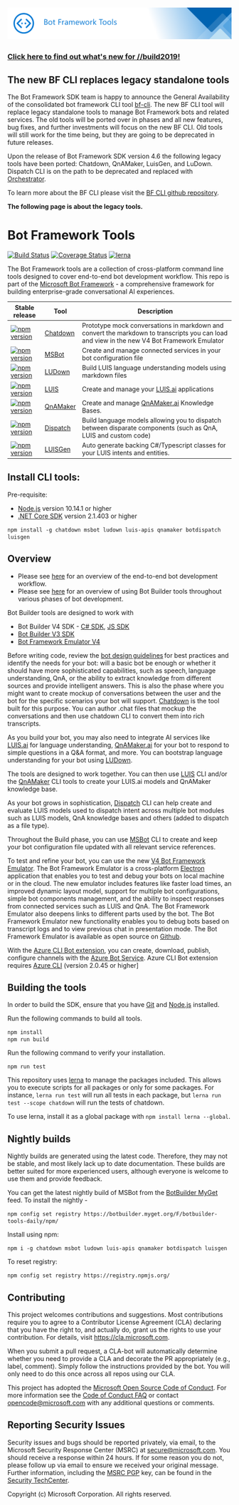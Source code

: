 
# ![Bot Framework Tools](./docs/media/BotFrameWorkTools-header.png)

### [Click here to find out what's new for //build2019!](https://github.com/Microsoft/botframework/blob/master/whats-new.md#whats-new)

## The new BF CLI replaces legacy standalone tools

The Bot Framework SDK team is happy to announce the General Availability of the consolidated bot framework CLI tool [bf-cli](https://aka.ms/bfcli). The new BF CLI tool will replace legacy standalone tools to manage Bot Framework bots and related services. The old tools will be ported over in phases and all new features, bug fixes, and further investments will focus on the new BF CLI.  Old tools will still work for the time being, but they are going to be deprecated in future releases.

Upon the release of Bot Framework SDK version 4.6 the following legacy tools have been ported: Chatdown, QnAMaker, LuisGen, and LuDown.  Dispatch CLI is on the path to be deprecated and replaced with [Orchestrator](https://aka.ms/bf-orchestrator).

To learn more about the BF CLI please visit the [BF CLI github repository](https://aka.ms/bfcli).

__The following page is about the legacy tools.__

# Bot Framework Tools 
[![Build Status](https://fuselabs.visualstudio.com/SDK_v4/_apis/build/status/Tools/Botbuilder-tools-js-daily?branchName=master)](https://fuselabs.visualstudio.com/SDK_v4/_build/latest?definitionId=467&branchName=master) [![Coverage Status](https://coveralls.io/repos/github/Microsoft/botbuilder-tools/badge.svg?branch=master)](https://coveralls.io/github/Microsoft/botbuilder-tools?branch=master) [![lerna](https://img.shields.io/badge/maintained%20with-lerna-cc00ff.svg)](https://lernajs.io/)

The Bot Framework tools are a collection of cross-platform command line tools designed to cover end-to-end bot development workflow. This repo is part of the [Microsoft Bot Framework](https://github.com/Microsoft/botframework) -  a comprehensive framework for building enterprise-grade conversational AI experiences.

| Stable release   | Tool | Description |
|-----------------|------|--------------|
| [![npm version](https://badge.fury.io/js/chatdown.svg)](https://badge.fury.io/js/chatdown) | [Chatdown](packages/Chatdown) | Prototype mock conversations in markdown and convert the markdown to transcripts you can load and view in the new V4 Bot Framework Emulator |
| [![npm version](https://badge.fury.io/js/msbot.svg)](https://badge.fury.io/js/msbot) |[MSBot](packages/MSBot)| Create and manage connected services in your bot configuration file|
| [![npm version](https://badge.fury.io/js/ludown.svg)](https://badge.fury.io/js/ludown) |[LUDown](packages/Ludown)| Build LUIS language understanding models using markdown files|
| [![npm version](https://badge.fury.io/js/luis-apis.svg)](https://badge.fury.io/js/luis-apis) |[LUIS](packages/LUIS)| Create and manage your [LUIS.ai](http://luis.ai) applications |
| [![npm version](https://badge.fury.io/js/qnamaker.svg)](https://badge.fury.io/js/qnamaker) |[QnAMaker](packages/QnAMaker) | Create and manage [QnAMaker.ai](http://qnamaker.ai) Knowledge Bases. |
| [![npm version](https://badge.fury.io/js/botdispatch.svg)](https://badge.fury.io/js/botdispatch) | [Dispatch](packages/Dispatch) | Build language models allowing you to dispatch between disparate components (such as QnA, LUIS and custom code)|
| [![npm version](https://badge.fury.io/js/luisgen.svg)](https://badge.fury.io/js/luisgen)| [LUISGen](packages/LUISGen) | Auto generate backing C#/Typescript classes for your LUIS intents and entities.|
## Install CLI tools:
Pre-requisite:
- [Node.js](https://nodejs.org/) version 10.14.1 or higher
- [.NET Core SDK](https://www.microsoft.com/net/download) version 2.1.403 or higher

```
npm install -g chatdown msbot ludown luis-apis qnamaker botdispatch luisgen
```

## Overview

- Please see [here](https://aka.ms/BotBuilderOverview) for an overview of the end-to-end bot development workflow.
- Please see [here](./tools-overview.md) for an overview of using Bot Builder tools throughout various phases of bot development.

Bot Builder tools are designed to work with
- Bot Builder V4 SDK - [C# SDK](https://github.com/microsoft/botbuilder-dotnet), [JS SDK](https://github.com/microsoft/botbuilder-js)
- [Bot Builder V3 SDK](https://github.com/microsoft/botbuilder-v3)
- [Bot Framework Emulator V4](https://github.com/Microsoft/BotFramework-Emulator/releases)

Before writing code, review the [bot design guidelines](https://docs.microsoft.com/en-us/azure/bot-service/bot-service-design-principles) for best practices and identify the needs for your bot: will a basic bot be enough or whether it should have more sophisticated capabilities, such as speech, language understanding, QnA, or the ability to extract knowledge from different sources and provide intelligent answers. This is also the phase where you might want to create mockup of conversations between the user and the bot for the specific scenarios your bot will support. [Chatdown](https://github.com/Microsoft/botbuilder-tools/tree/master/packages/Chatdown) is the tool built for this purpose. You can author .chat files that mockup the conversations and then use chatdown CLI to convert them into rich transcripts.

As you build your bot, you may also need to integrate AI services like [LUIS.ai](http://luis.ai) for language understanding, [QnAMaker.ai](http://qnamaker.ai) for your bot to respond to simple questions in a Q&A format, and more. You can bootstrap language understanding for your bot using [LUDown](https://github.com/Microsoft/botbuilder-tools/tree/master/packages/Ludown).

The tools are designed to work together. You can then use [LUIS](https://github.com/Microsoft/botbuilder-tools/tree/master/packages/LUIS) CLI and/or the [QnAMaker](https://github.com/Microsoft/botbuilder-tools/tree/master/packages/QnAMaker) CLI tools to create your LUIS.ai models and QnAMaker knowledge base.

As your bot grows in sophistication, [Dispatch](https://github.com/Microsoft/botbuilder-tools/tree/master/packages/Dispatch) CLI can help create and evaluate LUIS models used to dispatch intent across multiple bot modules such as LUIS models, QnA knowledge bases and others (added to dispatch as a file type).

Throughout the Build phase, you can use [MSBot](https://github.com/Microsoft/botbuilder-tools/tree/master/packages/MSBot) CLI to create and keep your bot configuration file updated with all relevant service references.

To test and refine your bot, you can use the new [V4 Bot Framework Emulator](https://github.com/Microsoft/BotFramework-Emulator/releases). The Bot Framework Emulator is a cross-platform [Electron](https://electronjs.org/) application that enables you to test and debug your bots on local machine or in the cloud. The new emulator includes features like faster load times, an improved dynamic layout model, support for multiple bot configurations, simple bot components management, and the ability to inspect responses from connected services such as LUIS and QnA. The Bot Framework Emulator also deepens links to different parts used by the bot. The Bot Framework Emulator new functionality enables you to debug bots based on transcript logs and to view previous chat in presentation mode. The Bot Framework Emulator is available as open source on [Github](https://github.com/Microsoft/BotFramework-Emulator).

With the [Azure CLI Bot extension](./AzureCli), you can create, download, publish, configure channels with the [Azure Bot Service](https://azure.microsoft.com/en-us/services/bot-service/). Azure CLI Bot extension requires [Azure CLI](https://docs.microsoft.com/en-us/cli/azure/install-azure-cli?view=azure-cli-latest) (version 2.0.45 or higher]

## Building the tools

In order to build the SDK, ensure that you have [Git](https://git-scm.com/downloads) and [Node.js](https://nodejs.org/en/) installed.

Run the following commands to build all tools.

```
npm install
npm run build
```

Run the following command to verify your installation.

```
npm run test
```

This repository uses [lerna](https://github.com/lerna/lerna) to manage the packages included. This allows you to execute scripts for all packages or only for some packages. For instance, `lerna run test` will run all tests in each package, but `lerna run test --scope chatdown` will run the tests of chatdown.

To use lerna, install it as a global package with `npm install lerna --global`.



## Nightly builds

Nightly builds are generated using the latest code. Therefore, they may not be stable, and most likely lack up to date documentation. These builds are better suited for more experienced users, although everyone is welcome to use them and provide feedback.

You can get the latest nightly build of MSBot from the [BotBuilder MyGet](https://botbuilder.myget.org/gallery) feed. To install the nightly -

```shell
npm config set registry https://botbuilder.myget.org/F/botbuilder-tools-daily/npm/
```

Install using npm:
```shell
npm i -g chatdown msbot ludown luis-apis qnamaker botdispatch luisgen
```

To reset registry:
```shell
npm config set registry https://registry.npmjs.org/
```

## Contributing

This project welcomes contributions and suggestions.  Most contributions require you to agree to a
Contributor License Agreement (CLA) declaring that you have the right to, and actually do, grant us
the rights to use your contribution. For details, visit https://cla.microsoft.com.

When you submit a pull request, a CLA-bot will automatically determine whether you need to provide
a CLA and decorate the PR appropriately (e.g., label, comment). Simply follow the instructions
provided by the bot. You will only need to do this once across all repos using our CLA.

This project has adopted the [Microsoft Open Source Code of Conduct](https://opensource.microsoft.com/codeofconduct/).
For more information see the [Code of Conduct FAQ](https://opensource.microsoft.com/codeofconduct/faq/) or
contact [opencode@microsoft.com](mailto:opencode@microsoft.com) with any additional questions or comments.

## Reporting Security Issues
Security issues and bugs should be reported privately, via email, to the Microsoft Security Response Center (MSRC) at [secure@microsoft.com](mailto:secure@microsoft.com). You should receive a response within 24 hours. If for some reason you do not, please follow up via email to ensure we received your original message. Further information, including the [MSRC PGP](https://technet.microsoft.com/en-us/security/dn606155) key, can be found in the [Security TechCenter](https://technet.microsoft.com/en-us/security/default).

Copyright (c) Microsoft Corporation. All rights reserved.

